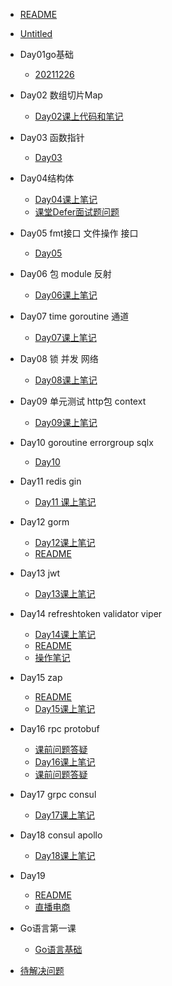 - [README](README.md)
- [Untitled](Untitled.md)

- Day01go基础
  - [20211226](day01go基础/20211226.md)

- Day02 数组切片Map
  - [Day02课上代码和笔记](day02_数组切片map/day02课上代码和笔记.md)

- Day03 函数指针
  - [Day03](day03_函数指针/day03.md)

- Day04结构体
  - [Day04课上笔记](day04结构体/day04课上笔记.md)
  - [课堂Defer面试题问题](day04结构体/课堂defer面试题问题.md)

- Day05 fmt接口 文件操作 接口
  - [Day05](day05_fmt接口_文件操作_接口/day05.md)

- Day06 包 module 反射
  - [Day06课上笔记](day06_包_module_反射/day06课上笔记.md)

- Day07 time goroutine 通道
  - [Day07课上笔记](day07_time_goroutine_通道/day07课上笔记.md)

- Day08 锁 并发 网络
  - [Day08课上笔记](day08_锁_并发_网络/day08课上笔记.md)

- Day09 单元测试 http包 context
  - [Day09课上笔记](day09_单元测试_http包_context/day09课上笔记.md)

- Day10 goroutine errorgroup sqlx
  - [Day10](day10_goroutine_errorgroup_sqlx/day10.md)

- Day11 redis  gin
  - [Day11 课上笔记](day11_redis__gin/day11_课上笔记.md)

- Day12 gorm
  - [Day12课上笔记](day12_gorm/day12课上笔记.md)
  - [README](day12_gorm/vue项目源码/todo/README.md)

- Day13 jwt
  - [Day13课上笔记](day13_jwt/day13课上笔记.md)

- Day14 refreshtoken validator viper
  - [Day14课上笔记](day14_refreshtoken_validator_viper/day14课上笔记.md)
  - [README](day14_refreshtoken_validator_viper/本周作业/todo_front/README.md)
  - [操作笔记](day14_refreshtoken_validator_viper/本周作业/操作笔记.md)

- Day15 zap
  - [README](day15_zap/code/gin_zap_demo-main/README.md)
  - [Day15课上笔记](day15_zap/day15课上笔记.md)

- Day16 rpc protobuf
  - [课前问题答疑](day16_rpc_protobuf/code/课前问题答疑.md)
  - [Day16课上笔记](day16_rpc_protobuf/day16课上笔记.md)
  - [课前问题答疑](day16_rpc_protobuf/day16课前问题答疑/课前问题答疑.md)

- Day17 grpc consul
  - [Day17课上笔记](day17_grpc_consul/day17课上笔记.md)

- Day18 consul apollo
  - [Day18课上笔记](day18_consul_apollo/day18课上笔记.md)

- Day19
  - [README](day19/code/goods_service/README.md)
  - [直播电商](day19/直播电商.md)

- Go语言第一课
  - [Go语言基础](go语言第一课/go语言基础.md)

- [待解决问题](待解决问题.md)
